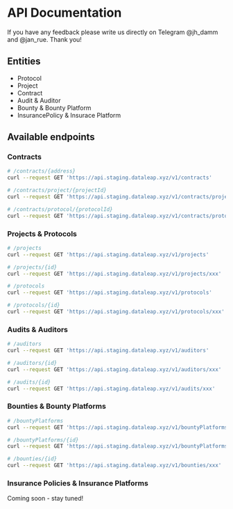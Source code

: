 # API Documentation

If you have any feedback please write us directly on Telegram @jh_damm and @jan_rue. Thank you!

## Entities
- Protocol
- Project
- Contract
- Audit & Auditor
- Bounty & Bounty Platform
- InsurancePolicy & Insurace Platform

## Available endpoints

### Contracts
```bash
# /contracts/{address}
curl --request GET 'https://api.staging.dataleap.xyz/v1/contracts'

# /contracts/project/{projectId}
curl --request GET 'https://api.staging.dataleap.xyz/v1/contracts/project/xxx'

# /contracts/protocol/{protocolId}
curl --request GET 'https://api.staging.dataleap.xyz/v1/contracts/protocol/xxx'
```

### Projects & Protocols
```bash
# /projects
curl --request GET 'https://api.staging.dataleap.xyz/v1/projects'

# /projects/{id}
curl --request GET 'https://api.staging.dataleap.xyz/v1/projects/xxx'

# /protocols
curl --request GET 'https://api.staging.dataleap.xyz/v1/protocols'

# /protocols/{id}
curl --request GET 'https://api.staging.dataleap.xyz/v1/protocols/xxx'
```

### Audits & Auditors

```bash
# /auditors
curl --request GET 'https://api.staging.dataleap.xyz/v1/auditors'

# /auditors/{id}
curl --request GET 'https://api.staging.dataleap.xyz/v1/auditors/xxx'

# /audits/{id}
curl --request GET 'https://api.staging.dataleap.xyz/v1/audits/xxx'
```

### Bounties & Bounty Platforms
```bash
# /bountyPlatforms
curl --request GET 'https://api.staging.dataleap.xyz/v1/bountyPlatforms'

# /bountyPlatforms/{id}
curl --request GET 'https://api.staging.dataleap.xyz/v1/bountyPlatforms/xxx'

# /bounties/{id}
curl --request GET 'https://api.staging.dataleap.xyz/v1/bounties/xxx'
```

### Insurance Policies & Insurance Platforms
Coming soon - stay tuned!



